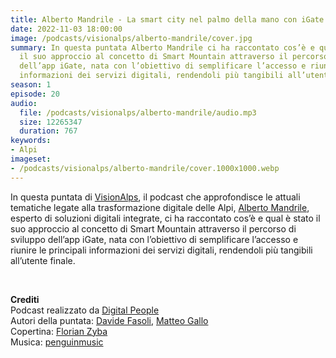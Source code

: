 ```yaml
---
title: Alberto Mandrile - La smart city nel palmo della mano con iGate @Bolzano
date: 2022-11-03 18:00:00
image: /podcasts/visionalps/alberto-mandrile/cover.jpg
summary: In questa puntata Alberto Mandrile ci ha raccontato cos’è e qual è stato
  il suo approccio al concetto di Smart Mountain attraverso il percorso di sviluppo
  dell’app iGate, nata con l’obiettivo di semplificare l’accesso e riunire le principali
  informazioni dei servizi digitali, rendendoli più tangibili all’utente finale.
season: 1
episode: 20
audio:
  file: /podcasts/visionalps/alberto-mandrile/audio.mp3
  size: 12265347
  duration: 767
keywords:
- Alpi
imageset:
- /podcasts/visionalps/alberto-mandrile/cover.1000x1000.webp
---
```


In questa puntata di [VisionAlps](https://www.visionalps.com/), il podcast che approfondisce le attuali tematiche legate alla trasformazione digitale delle Alpi, [Alberto Mandrile](https://www.linkedin.com/in/mandrile-alberto/), esperto di soluzioni digitali integrate, ci ha raccontato cos’è e qual è stato il suo approccio al concetto di Smart Mountain attraverso il percorso di sviluppo dell’app iGate, nata con l’obiettivo di semplificare l’accesso e riunire le principali informazioni dei servizi digitali, rendendoli più tangibili all’utente finale.

<br>

**Crediti**<br>
Podcast realizzato da [Digital People](https://w3id.org/digitalpeople)<br>
Autori della puntata: [Davide Fasoli](https://www.linkedin.com/in/davide-fasoli-2b3246179/), [Matteo Gallo](https://www.linkedin.com/in/matteo-gallo-4a5ab31a8/)<br>
Copertina: [Florian Zyba](https://www.linkedin.com/in/florian-zyba/)<br>
Musica: [penguinmusic](https://pixabay.com/users/penguinmusic-24940186/)